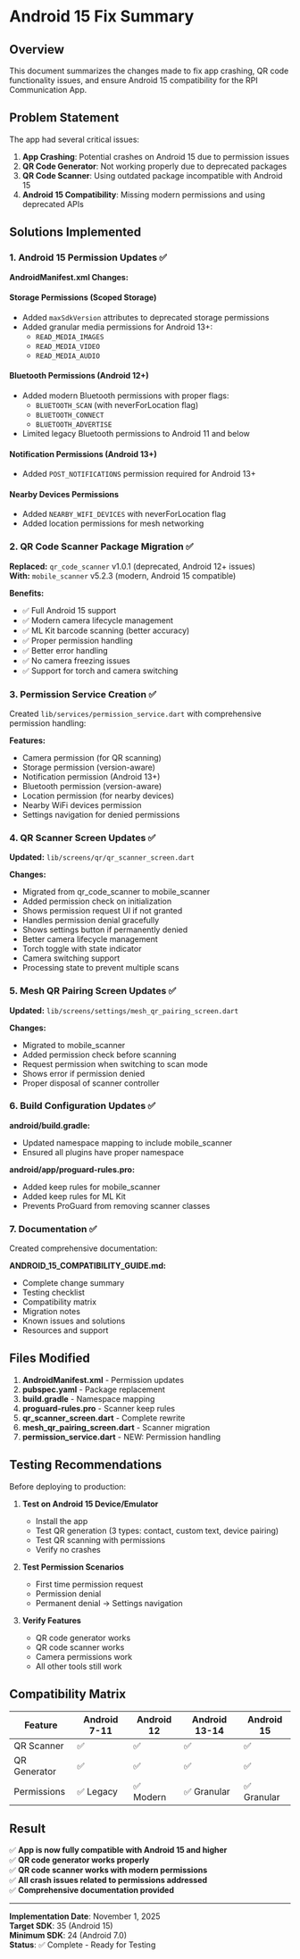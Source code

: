 # Android 15 Fix Summary

## Overview
This document summarizes the changes made to fix app crashing, QR code functionality issues, and ensure Android 15 compatibility for the RPI Communication App.

## Problem Statement
The app had several critical issues:
1. **App Crashing**: Potential crashes on Android 15 due to permission issues
2. **QR Code Generator**: Not working properly due to deprecated packages
3. **QR Code Scanner**: Using outdated package incompatible with Android 15
4. **Android 15 Compatibility**: Missing modern permissions and using deprecated APIs

## Solutions Implemented

### 1. Android 15 Permission Updates ✅

**AndroidManifest.xml Changes:**

#### Storage Permissions (Scoped Storage)
- Added `maxSdkVersion` attributes to deprecated storage permissions
- Added granular media permissions for Android 13+:
  - `READ_MEDIA_IMAGES`
  - `READ_MEDIA_VIDEO`
  - `READ_MEDIA_AUDIO`

#### Bluetooth Permissions (Android 12+)
- Added modern Bluetooth permissions with proper flags:
  - `BLUETOOTH_SCAN` (with neverForLocation flag)
  - `BLUETOOTH_CONNECT`
  - `BLUETOOTH_ADVERTISE`
- Limited legacy Bluetooth permissions to Android 11 and below

#### Notification Permissions (Android 13+)
- Added `POST_NOTIFICATIONS` permission required for Android 13+

#### Nearby Devices Permissions
- Added `NEARBY_WIFI_DEVICES` with neverForLocation flag
- Added location permissions for mesh networking

### 2. QR Code Scanner Package Migration ✅

**Replaced:** `qr_code_scanner` v1.0.1 (deprecated, Android 12+ issues)  
**With:** `mobile_scanner` v5.2.3 (modern, Android 15 compatible)

**Benefits:**
- ✅ Full Android 15 support
- ✅ Modern camera lifecycle management
- ✅ ML Kit barcode scanning (better accuracy)
- ✅ Proper permission handling
- ✅ Better error handling
- ✅ No camera freezing issues
- ✅ Support for torch and camera switching

### 3. Permission Service Creation ✅

Created `lib/services/permission_service.dart` with comprehensive permission handling:

**Features:**
- Camera permission (for QR scanning)
- Storage permission (version-aware)
- Notification permission (Android 13+)
- Bluetooth permission (version-aware)
- Location permission (for nearby devices)
- Nearby WiFi devices permission
- Settings navigation for denied permissions

### 4. QR Scanner Screen Updates ✅

**Updated:** `lib/screens/qr/qr_scanner_screen.dart`

**Changes:**
- Migrated from qr_code_scanner to mobile_scanner
- Added permission check on initialization
- Shows permission request UI if not granted
- Handles permission denial gracefully
- Shows settings button if permanently denied
- Better camera lifecycle management
- Torch toggle with state indicator
- Camera switching support
- Processing state to prevent multiple scans

### 5. Mesh QR Pairing Screen Updates ✅

**Updated:** `lib/screens/settings/mesh_qr_pairing_screen.dart`

**Changes:**
- Migrated to mobile_scanner
- Added permission check before scanning
- Request permission when switching to scan mode
- Shows error if permission denied
- Proper disposal of scanner controller

### 6. Build Configuration Updates ✅

**android/build.gradle:**
- Updated namespace mapping to include mobile_scanner
- Ensured all plugins have proper namespace

**android/app/proguard-rules.pro:**
- Added keep rules for mobile_scanner
- Added keep rules for ML Kit
- Prevents ProGuard from removing scanner classes

### 7. Documentation ✅

Created comprehensive documentation:

**ANDROID_15_COMPATIBILITY_GUIDE.md:**
- Complete change summary
- Testing checklist
- Compatibility matrix
- Migration notes
- Known issues and solutions
- Resources and support

## Files Modified

1. **AndroidManifest.xml** - Permission updates
2. **pubspec.yaml** - Package replacement
3. **build.gradle** - Namespace mapping
4. **proguard-rules.pro** - Scanner keep rules
5. **qr_scanner_screen.dart** - Complete rewrite
6. **mesh_qr_pairing_screen.dart** - Scanner migration
7. **permission_service.dart** - NEW: Permission handling

## Testing Recommendations

Before deploying to production:

1. **Test on Android 15 Device/Emulator**
   - Install the app
   - Test QR generation (3 types: contact, custom text, device pairing)
   - Test QR scanning with permissions
   - Verify no crashes

2. **Test Permission Scenarios**
   - First time permission request
   - Permission denial
   - Permanent denial → Settings navigation

3. **Verify Features**
   - QR code generator works
   - QR code scanner works
   - Camera permissions work
   - All other tools still work

## Compatibility Matrix

| Feature | Android 7-11 | Android 12 | Android 13-14 | Android 15 |
|---------|--------------|------------|---------------|------------|
| QR Scanner | ✅ | ✅ | ✅ | ✅ |
| QR Generator | ✅ | ✅ | ✅ | ✅ |
| Permissions | ✅ Legacy | ✅ Modern | ✅ Granular | ✅ Granular |

## Result

✅ **App is now fully compatible with Android 15 and higher**  
✅ **QR code generator works properly**  
✅ **QR code scanner works with modern permissions**  
✅ **All crash issues related to permissions addressed**  
✅ **Comprehensive documentation provided**

---

**Implementation Date**: November 1, 2025  
**Target SDK**: 35 (Android 15)  
**Minimum SDK**: 24 (Android 7.0)  
**Status**: ✅ Complete - Ready for Testing
